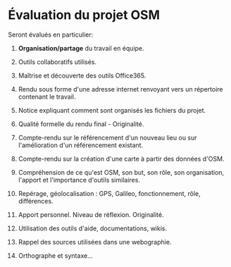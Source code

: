 # Évaluation du projet OSM

Seront évalués en particulier: 

1. **Organisation/partage** du travail en équipe.

2. Outils collaboratifs utilisés.

3. Maîtrise et découverte des outils Office365.

4. Rendu sous forme d'une adresse internet renvoyant vers un répertoire
   contenant le travail.
   
5. Notice expliquant comment sont organisés les fichiers du projet.

6. Qualité formelle du rendu final - Originalité.

7. Compte-rendu  sur le  référencement d'un nouveau  lieu ou  sur l'amélioration
   d'un référencement existant.
   
8. Compte-rendu sur la création d'une carte à partir des données d'OSM.

9. Compréhension de ce qu'est OSM, son but, son rôle, son organisation, l'apport
   et l'importance d'outils similaires.
   
10. Repérage, géolocalisation : GPS, Galileo, fonctionnement, rôle, différences.
   
11. Apport personnel. Niveau de réflexion. Originalité. 

12. Utilisation des outils d'aide, documentations, wikis.

13. Rappel des sources utilisées dans une webographie.

14. Orthographe et syntaxe...

